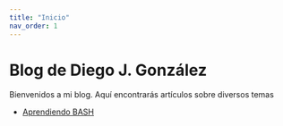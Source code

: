 ```yaml
---
title: "Inicio"
nav_order: 1
---
```


# Blog de Diego J. González

Bienvenidos a mi blog. Aquí encontrarás artículos sobre diversos temas

- [Aprendiendo BASH](bash)
